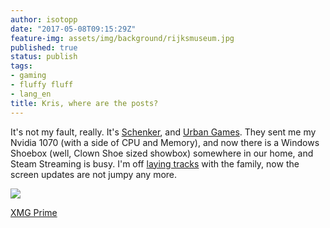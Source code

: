 ```yaml
---
author: isotopp
date: "2017-05-08T09:15:29Z"
feature-img: assets/img/background/rijksmuseum.jpg
published: true
status: publish
tags:
- gaming
- fluffy fluff
- lang_en
title: Kris, where are the posts?
---
```

It's not my fault, really. It's
[Schenker](https://www.mysn.de/xmg-gaming-desktop-pcs/xmg-prime), and 
[Urban Games](http://store.steampowered.com/app/446800/Transport_Fever/). 
They sent me my Nvidia 1070 (with a side of CPU and Memory), and now there
is a Windows Shoebox (well, Clown Shoe sized showbox) somewhere in our home,
and Steam Streaming is busy. I'm off 
[laying tracks](https://steamcommunity.com/sharedfiles/filedetails/?id=816733942)
with the family, now the screen updates are not jumpy any more.

[![](/uploads/2017/05/schenker-xmg-prime.jpg)](https://www.mysn.de/xmg-gaming-desktop-pcs/xmg-prime)

[XMG Prime](https://www.mysn.de/xmg-gaming-desktop-pcs/xmg-prime)
